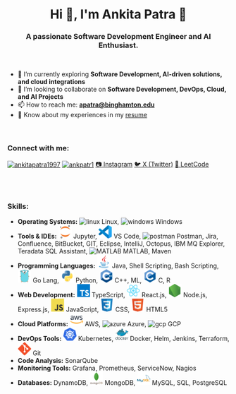 <h1 align="center">Hi 👋, I'm Ankita Patra 🌟</h1>
<h3 align="center">A passionate Software Development Engineer and AI Enthusiast.</h3>
<br>

- 🌱 I’m currently exploring **Software Development, AI-driven solutions, and cloud integrations**  
- 👯 I’m looking to collaborate on **Software Development, DevOps, Cloud, and AI Projects**  
- 📫 How to reach me: **apatra@binghamton.edu**  
- 📄 Know about my experiences in my <a href="https://www.linkedin.com/in/ankitapatra1997/overlay/1735247651983/single-media-viewer/?profileId=ACoAABmXYtwB-oQ-TR5OOPm5Xyi0iWGUFu_9j_g" target="_blank">resume</a>  
<br><br>


<h3 align="left">Connect with me:</h3>
<p align="left">
<a href="https://www.linkedin.com/in/ankitapatra1997/" target="blank"><img align="center" src="https://raw.githubusercontent.com/rahuldkjain/github-profile-readme-generator/master/src/images/icons/Social/linked-in-alt.svg" alt="ankitapatra1997" height="30" width="40" /></a>
<a href="https://github.com/ankpatr1" target="blank"><img align="center" src="https://raw.githubusercontent.com/rahuldkjain/github-profile-readme-generator/master/src/images/icons/Social/github.svg" alt="ankpatr1" height="30" width="40" /></a>
<a href="https://www.instagram.com/ankita_patra06?igsh=MW42MHIwNnRsZXEwYQ%3D%3D&utm_source=qr" target="blank">📷 Instagram</a>
<a href="https://x.com/Ankita_Patra06" target="blank">🐦 X (Twitter)</a>
<a href="https://leetcode.com/u/Ankita_0697/" target="blank">🤖 LeetCode</a>
</p>
<br><br>

<h3 align="left">Skills:</h3>
<ul>
  <li><b>Operating Systems:</b> 
    <img src="https://www.vectorlogo.zone/logos/linux/linux-icon.svg" alt="linux" width="30" height="30"/> Linux, 
    <img src="https://upload.wikimedia.org/wikipedia/commons/a/a8/Microsoft_Windows_logo_%E2%80%93_2021.svg" alt="windows" width="30" height="30"/> Windows
  </li>
  <li><b>Tools & IDEs:</b> 
    <img src="https://raw.githubusercontent.com/devicons/devicon/master/icons/jupyter/jupyter-original.svg" alt="jupyter" width="30" height="30"/> Jupyter, 
    <img src="https://raw.githubusercontent.com/devicons/devicon/master/icons/vscode/vscode-original.svg" alt="vscode" width="30" height="30"/> VS Code, 
    <img src="https://www.vectorlogo.zone/logos/getpostman/getpostman-icon.svg" alt="postman" width="30" height="30"/> Postman, 
    Jira, Confluence, BitBucket, GIT, Eclipse, IntelliJ, Octopus, IBM MQ Explorer, Teradata SQL Assistant, 
    <img src="https://upload.wikimedia.org/wikipedia/commons/d/d3/Matlab_Logo.png" alt="MATLAB" width="30" height="30"/> MATLAB, Maven
  </li>
  <li><b>Programming Languages:</b> 
    <img src="https://raw.githubusercontent.com/devicons/devicon/master/icons/java/java-original.svg" alt="java" width="30" height="30"/> Java, 
    Shell Scripting, Bash Scripting, 
    <img src="https://raw.githubusercontent.com/devicons/devicon/master/icons/go/go-original.svg" alt="go" width="30" height="30"/> Go Lang, 
    <img src="https://raw.githubusercontent.com/devicons/devicon/master/icons/python/python-original.svg" alt="python" width="30" height="30"/> Python, 
    <img src="https://raw.githubusercontent.com/devicons/devicon/master/icons/cplusplus/cplusplus-original.svg" alt="cplusplus" width="30" height="30"/> C++, 
    ML, 
    <img src="https://raw.githubusercontent.com/devicons/devicon/master/icons/c/c-original.svg" alt="c" width="30" height="30"/> C, 
    R
  </li>
  <li><b>Web Development:</b> 
    <img src="https://raw.githubusercontent.com/devicons/devicon/master/icons/typescript/typescript-original.svg" alt="typescript" width="30" height="30"/> TypeScript, 
    <img src="https://raw.githubusercontent.com/devicons/devicon/master/icons/react/react-original.svg" alt="react" width="30" height="30"/> React.js, 
    <img src="https://raw.githubusercontent.com/devicons/devicon/master/icons/nodejs/nodejs-original.svg" alt="nodejs" width="30" height="30"/> Node.js, 
    Express.js, 
    <img src="https://raw.githubusercontent.com/devicons/devicon/master/icons/javascript/javascript-original.svg" alt="javascript" width="30" height="30"/> JavaScript, 
    <img src="https://raw.githubusercontent.com/devicons/devicon/master/icons/css3/css3-original.svg" alt="css3" width="30" height="30"/> CSS, 
    <img src="https://raw.githubusercontent.com/devicons/devicon/master/icons/html5/html5-original.svg" alt="html5" width="30" height="30"/> HTML5
  </li>
  <li><b>Cloud Platforms:</b> 
    <img src="https://raw.githubusercontent.com/devicons/devicon/master/icons/amazonwebservices/amazonwebservices-original-wordmark.svg" alt="aws" width="30" height="30"/> AWS, 
    <img src="https://www.vectorlogo.zone/logos/microsoft_azure/microsoft_azure-icon.svg" alt="azure" width="30" height="30"/> Azure, 
    <img src="https://www.vectorlogo.zone/logos/google_cloud/google_cloud-icon.svg" alt="gcp" width="30" height="30"/> GCP
  </li>
  <li><b>DevOps Tools:</b> 
    <img src="https://raw.githubusercontent.com/devicons/devicon/master/icons/kubernetes/kubernetes-plain.svg" alt="kubernetes" width="30" height="30"/> Kubernetes, 
    <img src="https://raw.githubusercontent.com/devicons/devicon/master/icons/docker/docker-original-wordmark.svg" alt="docker" width="30" height="30"/> Docker, Helm, Jenkins, Terraform, 
    <img src="https://raw.githubusercontent.com/devicons/devicon/master/icons/git/git-original.svg" alt="git" width="30" height="30"/> Git
  </li>
  <li><b>Code Analysis:</b> SonarQube</li>
  <li><b>Monitoring Tools:</b> Grafana, Prometheus, ServiceNow, Nagios</li>
  <li><b>Databases:</b> DynamoDB, 
    <img src="https://raw.githubusercontent.com/devicons/devicon/master/icons/mongodb/mongodb-original-wordmark.svg" alt="mongodb" width="30" height="30"/> MongoDB, 
    <img src="https://raw.githubusercontent.com/devicons/devicon/master/icons/mysql/mysql-original-wordmark.svg" alt="mysql" width="30" height="30"/> MySQL, SQL, PostgreSQL
  </li>
</ul>
<br><br>
